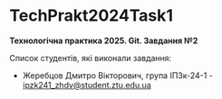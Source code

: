 # TechPrakt2024Task1
**Технологічна практика 2025. Git. Завдання №2**

Список студентів, які виконали завдання:
* Жеребцов Дмитро Вікторович, група ІПЗк-24-1 - ipzk241_zhdv@student.ztu.edu.ua